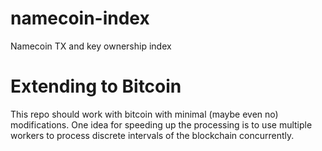 # namecoin-index
Namecoin TX and key ownership index

# Extending to Bitcoin
This repo should work with bitcoin with minimal (maybe even no) modifications. One idea for speeding up the processing is to use multiple workers to process discrete intervals of the blockchain concurrently. 
